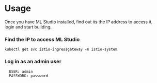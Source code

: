# Usage

Once you have ML Studio installed, find out its the IP address to access it, login and start building.

### Find the IP to access ML Studio

```text
kubectl get svc istio-ingressgateway -n istio-system
```

### Log in as an admin user

```text
  USER: admin
  PASSWORD: password
```



